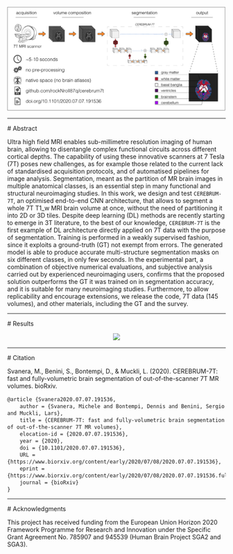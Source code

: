 
<p align="center">
<img src="./misc/graphical_abstract.png" width="800" />  
</p>


<hr>
# Abstract

Ultra high field MRI enables sub-millimetre resolution imaging of human brain, allowing to disentangle complex functional circuits across different cortical depths.
The capability of using these innovative scanners at 7 Tesla (7T) poses new challenges, as for example those related to the current lack of standardised acquisition protocols, and of automatised pipelines for image analysis.
Segmentation, meant as the partition of MR brain images in multiple anatomical classes, is an essential step in many functional and structural neuroimaging studies.
In this work, we design and test `CEREBRUM-7T`, an optimised end-to-end CNN architecture, that allows to segment a whole 7T T1_w MRI brain volume at once, without the need of partitioning it into 2D or 3D tiles.
Despite deep learning (DL) methods are recently starting to emerge in 3T literature, to the best of our knowledge, `CEREBRUM-7T` is the first example of DL architecture directly applied on 7T data with the purpose of segmentation.
Training is performed in a weakly supervised fashion, since it exploits a ground-truth (GT) not exempt from errors. 
The generated model is able to produce accurate multi-structure segmentation masks on six different classes, in only few seconds.
In the experimental part, a combination of objective numerical evaluations, and subjective analysis 
carried out by experienced neuroimaging users, confirms that the proposed solution outperforms the GT it was trained on in segmentation accuracy, and it is suitable for many neuroimaging studies.
Furthermore, to allow replicability and encourage extensions, we release the code, 7T data (145 volumes), and other materials, including the GT and the survey.

<hr>
# Results

<p align="center">

<kbd>
<img src="https://media.giphy.com/media/3o7btQ0NH6Kl8CxCfK/giphy.gif" height="300" />  
</kbd>

</p>


<hr>
# Citation

Svanera, M., Benini, S., Bontempi, D., & Muckli, L. (2020). CEREBRUM-7T: fast and fully-volumetric brain segmentation of out-of-the-scanner 7T MR volumes. bioRxiv.

```
@article {Svanera2020.07.07.191536,
	author = {Svanera, Michele and Bontempi, Dennis and Benini, Sergio and Muckli, Lars},
	title = {CEREBRUM-7T: fast and fully-volumetric brain segmentation of out-of-the-scanner 7T MR volumes},
	elocation-id = {2020.07.07.191536},
	year = {2020},
	doi = {10.1101/2020.07.07.191536},
	URL = {https://www.biorxiv.org/content/early/2020/07/08/2020.07.07.191536},
	eprint = {https://www.biorxiv.org/content/early/2020/07/08/2020.07.07.191536.full.pdf},
	journal = {bioRxiv}
}
```

<hr>
# Acknowledgments

This project has received funding from the European Union Horizon 2020 Framework Programme for Research and Innovation under the Specific Grant Agreement No. 785907 and 945539 (Human Brain Project SGA2 and SGA3).




